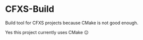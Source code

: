 # CFXS-Build
Build tool for CFXS projects because CMake is not good enough.

Yes this project currently uses CMake 😐
